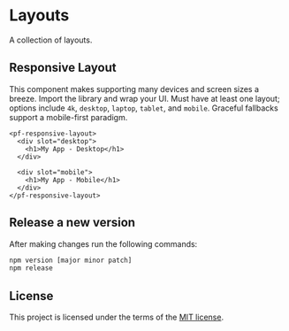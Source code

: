 # Layouts

A collection of layouts.

## Responsive Layout

This component makes supporting many devices and screen sizes a breeze. Import the library and wrap your UI. Must have at least one layout; options include `4k`, `desktop`, `laptop`, `tablet`, and `mobile`. Graceful fallbacks support a mobile-first paradigm.

```
<pf-responsive-layout>
  <div slot="desktop">
    <h1>My App - Desktop</h1>
  </div>

  <div slot="mobile">
    <h1>My App - Mobile</h1>
  </div>
</pf-responsive-layout>
```

## Release a new version

After making changes run the following commands:

```bash
npm version [major minor patch]
npm release
```

## License

This project is licensed under the terms of the [MIT license](/LICENSE).
